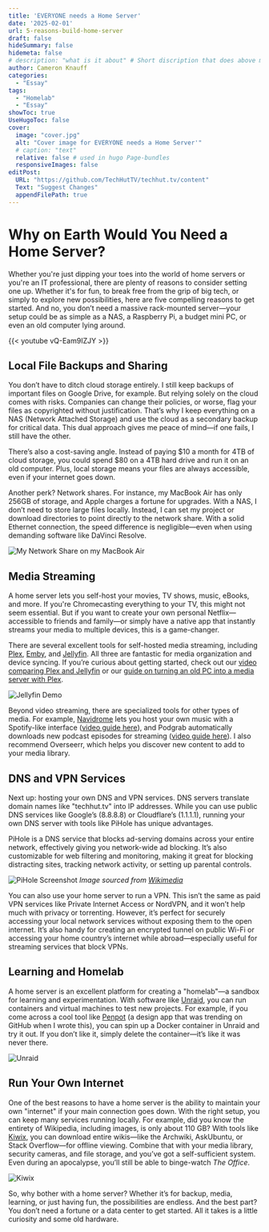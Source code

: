 ```yaml
---
title: 'EVERYONE needs a Home Server'
date: '2025-02-01'
url: 5-reasons-build-home-server
draft: false
hideSummary: false
hidemeta: false
# description: "what is it about" # Short discription that does above metadata/cover
author: Cameron Knauff
categories:
  - "Essay"
tags:
  - "Homelab"
  - "Essay"
showToc: true
UseHugoToc: false
cover:
  image: "cover.jpg"
  alt: "Cover image for EVERYONE needs a Home Server'"
  # caption: "text"
  relative: false # used in hugo Page-bundles
  responsiveImages: false
editPost:
  URL: "https://github.com/TechHutTV/techhut.tv/content"
  Text: "Suggest Changes"
  appendFilePath: true
---
```

# Why on Earth Would You Need a Home Server?

Whether you're just dipping your toes into the world of home servers or you're an IT professional, there are plenty of reasons to consider setting one up. Whether it's for fun, to break free from the grip of big tech, or simply to explore new possibilities, here are five compelling reasons to get started. And no, you don’t need a massive rack-mounted server—your setup could be as simple as a NAS, a Raspberry Pi, a budget mini PC, or even an old computer lying around.

{{< youtube vQ-Eam9IZJY >}}

## Local File Backups and Sharing

You don’t have to ditch cloud storage entirely. I still keep backups of important files on Google Drive, for example. But relying solely on the cloud comes with risks. Companies can change their policies, or worse, flag your files as copyrighted without justification. That’s why I keep everything on a NAS (Network Attached Storage) and use the cloud as a secondary backup for critical data. This dual approach gives me peace of mind—if one fails, I still have the other.

There’s also a cost-saving angle. Instead of paying $10 a month for 4TB of cloud storage, you could spend $80 on a 4TB hard drive and run it on an old computer. Plus, local storage means your files are always accessible, even if your internet goes down.

Another perk? Network shares. For instance, my MacBook Air has only 256GB of storage, and Apple charges a fortune for upgrades. With a NAS, I don’t need to store large files locally. Instead, I can set my project or download directories to point directly to the network share. With a solid Ethernet connection, the speed difference is negligible—even when using demanding software like DaVinci Resolve.

![My Network Share on my MacBook Air](images/1_network_share.jpeg)

## Media Streaming

A home server lets you self-host your movies, TV shows, music, eBooks, and more. If you're Chromecasting everything to your TV, this might not seem essential. But if you want to create your own personal Netflix—accessible to friends and family—or simply have a native app that instantly streams your media to multiple devices, this is a game-changer.

There are several excellent tools for self-hosted media streaming, including [Plex](https://www.plex.tv/), [Emby](https://emby.media/), and [Jellyfin](https://jellyfin.org/). All three are fantastic for media organization and device syncing. If you’re curious about getting started, check out our [video comparing Plex and Jellyfin](https://www.youtube.com/watch?v=MUhpu42sWWM) or our [guide on turning an old PC into a media server with Plex](https://techhut.tv/old-pc-laptop-media-server/).

![Jellyfin Demo](images/2_jellyfin.png)

Beyond video streaming, there are specialized tools for other types of media. For example, [Navidrome](https://www.navidrome.org/) lets you host your own music with a Spotify-like interface ([video guide here](https://www.youtube.com/watch?v=RSIvuyLDuvk)), and Podgrab automatically downloads new podcast episodes for streaming ([video guide here](https://youtu.be/tQgGTI8wfqw?si=xOnX5xXuLQavfUak)). I also recommend Overseerr, which helps you discover new content to add to your media library.

## DNS and VPN Services

Next up: hosting your own DNS and VPN services. DNS servers translate domain names like "techhut.tv" into IP addresses. While you can use public DNS services like Google’s (8.8.8.8) or Cloudflare’s (1.1.1.1), running your own DNS server with tools like PiHole has unique advantages.

PiHole is a DNS service that blocks ad-serving domains across your entire network, effectively giving you network-wide ad blocking. It’s also customizable for web filtering and monitoring, making it great for blocking distracting sites, tracking network activity, or setting up parental controls.

![PiHole Screenshot](images/3_pihole.png)
*Image sourced from [Wikimedia](https://commons.wikimedia.org/wiki/File:Pi-hole_Screenshot_2.png)*

You can also use your home server to run a VPN. This isn’t the same as paid VPN services like Private Internet Access or NordVPN, and it won’t help much with privacy or torrenting. However, it’s perfect for securely accessing your local network services without exposing them to the open internet. It’s also handy for creating an encrypted tunnel on public Wi-Fi or accessing your home country’s internet while abroad—especially useful for streaming services that block VPNs.

## Learning and Homelab

A home server is an excellent platform for creating a "homelab"—a sandbox for learning and experimentation. With software like [Unraid](https://unraid.net/), you can run containers and virtual machines to test new projects. For example, if you come across a cool tool like [Penpot](https://github.com/penpot/penpot) (a design app that was trending on GitHub when I wrote this), you can spin up a Docker container in Unraid and try it out. If you don’t like it, simply delete the container—it’s like it was never there.

![Unraid](images/4_unraid.jpg)

## Run Your Own Internet

One of the best reasons to have a home server is the ability to maintain your own "internet" if your main connection goes down. With the right setup, you can keep many services running locally. For example, did you know the entirety of Wikipedia, including images, is only about 110 GB? With tools like [Kiwix](https://kiwix.org), you can download entire wikis—like the Archwiki, AskUbuntu, or Stack Overflow—for offline viewing. Combine that with your media library, security cameras, and file storage, and you’ve got a self-sufficient system. Even during an apocalypse, you’ll still be able to binge-watch *The Office*.

![Kiwix](images/5_kiwix.png)

So, why bother with a home server? Whether it’s for backup, media, learning, or just having fun, the possibilities are endless. And the best part? You don’t need a fortune or a data center to get started. All it takes is a little curiosity and some old hardware.
